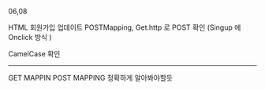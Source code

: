 06,08

HTML 회원가입 업데이트 
POSTMapping,
Get.http 로 POST 확인 (Singup 에 Onclick 방식 ) 

CamelCase 확인



----
GET MAPPIN POST MAPPING 정확하게 알아봐야할듯

